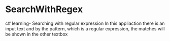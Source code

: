 # SearchWithRegex
c# learning- Searching with regular expression
In this appliaction there is an input text and by the pattern,
which is a regular expression, 
the matches will be shown in the other textbox
